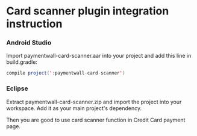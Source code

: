 # Card scanner plugin integration instruction

### Android Studio
Import paymentwall-card-scanner.aar into your project and add this line in build.gradle:
```java
compile project(':paymentwall-card-scanner')
```
### Eclipse
Extract paymentwall-card-scanner.zip and import the project into your workspace. Add it as your main project's dependency.

Then you are good to use card scanner function in Credit Card payment page.

